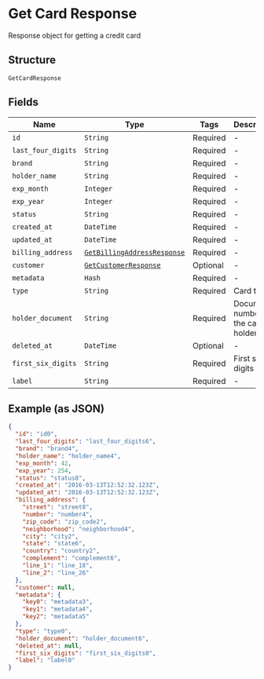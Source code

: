 
# Get Card Response

Response object for getting a credit card

## Structure

`GetCardResponse`

## Fields

| Name | Type | Tags | Description |
|  --- | --- | --- | --- |
| `id` | `String` | Required | - |
| `last_four_digits` | `String` | Required | - |
| `brand` | `String` | Required | - |
| `holder_name` | `String` | Required | - |
| `exp_month` | `Integer` | Required | - |
| `exp_year` | `Integer` | Required | - |
| `status` | `String` | Required | - |
| `created_at` | `DateTime` | Required | - |
| `updated_at` | `DateTime` | Required | - |
| `billing_address` | [`GetBillingAddressResponse`](../../doc/models/get-billing-address-response.md) | Required | - |
| `customer` | [`GetCustomerResponse`](../../doc/models/get-customer-response.md) | Optional | - |
| `metadata` | `Hash` | Required | - |
| `type` | `String` | Required | Card type |
| `holder_document` | `String` | Required | Document number for the card's holder |
| `deleted_at` | `DateTime` | Optional | - |
| `first_six_digits` | `String` | Required | First six digits |
| `label` | `String` | Required | - |

## Example (as JSON)

```json
{
  "id": "id0",
  "last_four_digits": "last_four_digits6",
  "brand": "brand4",
  "holder_name": "holder_name4",
  "exp_month": 42,
  "exp_year": 254,
  "status": "status8",
  "created_at": "2016-03-13T12:52:32.123Z",
  "updated_at": "2016-03-13T12:52:32.123Z",
  "billing_address": {
    "street": "street8",
    "number": "number4",
    "zip_code": "zip_code2",
    "neighborhood": "neighborhood4",
    "city": "city2",
    "state": "state6",
    "country": "country2",
    "complement": "complement6",
    "line_1": "line_18",
    "line_2": "line_26"
  },
  "customer": null,
  "metadata": {
    "key0": "metadata3",
    "key1": "metadata4",
    "key2": "metadata5"
  },
  "type": "type0",
  "holder_document": "holder_document6",
  "deleted_at": null,
  "first_six_digits": "first_six_digits0",
  "label": "label0"
}
```

